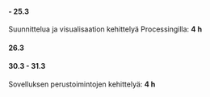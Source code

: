 #### - 25.3
Suunnittelua ja visualisaation kehittelyä Processingilla: **4 h**
#### 26.3

#### 30.3 - 31.3
Sovelluksen perustoimintojen kehittelyä: **4 h**
